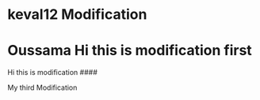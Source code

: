 # keval12 Modification

Oussama
Hi this is modification first 
=======

Hi this is modification ####

My third Modification
